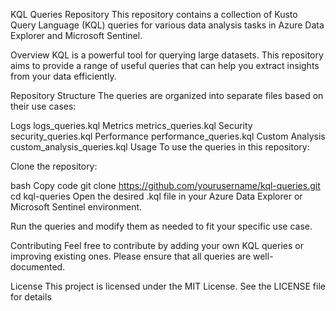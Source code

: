 KQL Queries Repository
This repository contains a collection of Kusto Query Language (KQL) queries for various data analysis tasks in Azure Data Explorer and Microsoft Sentinel.

Overview
KQL is a powerful tool for querying large datasets. This repository aims to provide a range of useful queries that can help you extract insights from your data efficiently.

Repository Structure
The queries are organized into separate files based on their use cases:

Logs
logs_queries.kql
Metrics
metrics_queries.kql
Security
security_queries.kql
Performance
performance_queries.kql
Custom Analysis
custom_analysis_queries.kql
Usage
To use the queries in this repository:

Clone the repository:

bash
Copy code
git clone https://github.com/yourusername/kql-queries.git
cd kql-queries
Open the desired .kql file in your Azure Data Explorer or Microsoft Sentinel environment.

Run the queries and modify them as needed to fit your specific use case.

Contributing
Feel free to contribute by adding your own KQL queries or improving existing ones. Please ensure that all queries are well-documented.

License
This project is licensed under the MIT License. See the LICENSE file for details
